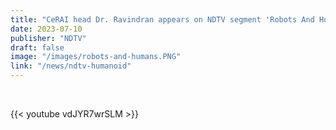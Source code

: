 ```yaml
---
title: "CeRAI head Dr. Ravindran appears on NDTV segment 'Robots And Humans: A Peek Into The Future'"
date: 2023-07-10
publisher: "NDTV"
draft: false
image: "/images/robots-and-humans.PNG"
link: "/news/ndtv-humanoid"
---
```


<style>

    .img-fluid
    {
        display: none;
    }

</style>

<br />

{{< youtube vdJYR7wrSLM >}}
